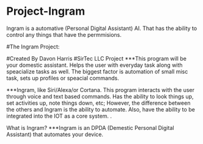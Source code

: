 # Project-Ingram
Ingram is a automative (Personal Digital Assistant) AI. That has the ability to control any things that have the permmisions.

#The Ingram Project:

#Created By Davon Harris
#SirTec LLC Project
***This program will be your domestic assistant. Helps the user with everyday task along with speacialize tasks as well. The biggest factor is automation of small misc task, sets up profiles or speacial commands.

***Ingram, like Siri/Alexa/or Cortana. This program interacts with the user through voice and text based commands. 
Has the ability to look things up, set activities up, note things down, etc; However, the difference between the others and Ingram is the ability to automate. Also, have the ability to be integrated into the IOT as a core system. .

What is Ingram?
***Ingram is an DPDA (Demestic Personal Digital Assistant) that automates your device.
